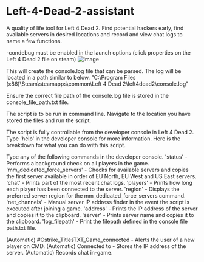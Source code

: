 # Left-4-Dead-2-assistant
A quality of life tool for Left 4 Dead 2. Find potential hackers early, find available servers in desired locations and record and view chat logs to name a few functions.

-condebug must be enabled in the launch options (click properties on the Left 4 Dead 2 file on steam)
![image](https://github.com/JackLacey18/Left-4-Dead-2-hacker-finder/assets/94805552/16b090f0-cd6d-4b49-85f2-452df00336f4)

This will create the console.log file that can be parsed. The log will be located in a path similar to below.
"C:\Program Files (x86)\Steam\steamapps\common\Left 4 Dead 2\left4dead2\console.log"

Ensure the correct file path of the console.log file is stored in the console_file_path.txt file.

The script is to be run in command line. Navigate to the location you have stored the files and run the script.

The script is fully controllable from the developer console in Left 4 Dead 2. Type 'help' in the developer console for more information.
Here is the breakdown for what you can do with this script.

Type any of the following commands in the developer console.
'status'  -  Performs a background check on all players in the game.
'mm_dedicated_force_servers'  -  Checks for available servers and copies the first server available in order of EU North, EU West and US East servers.
'chat'  -  Prints part of the most recent chat logs.
'players'  -  Prints how long each player has been connected to the server.
'region'  -  Displays the preferred server region for the mm_dedicated_force_servers command.
'net_channels'  -  Manual server IP address finder in the event the script is executed after joining a game.
'address'  -  Prints the IP address of the server and copies it to the clipboard.
'server'  -  Prints server name and copies it to the clipboard.
'log_filepath'  -  Print the filepath defined in the console file path.txt file.

(Automatic) #Cstrike_TitlesTXT_Game_connected  -  Alerts the user of a new player on CMD.
(Automatic) Connected to  -  Stores the IP address of the server.
(Automatic) Records chat in-game.

